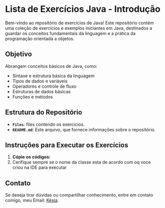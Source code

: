 # Lista de Exercícios Java - Introdução

Bem-vindo ao repositório de exercícios de Java! Este repositório contém uma coleção de exercícios e exemplos iniciantes em Java, destinados a guardar os conceitos fundamentais da linguagem e a prática da programação orientada a objetos.

## Objetivo

 Abrangem conceitos básicos de Java, como:

- Sintaxe e estrutura básica da linguagem
- Tipos de dados e variáveis
- Operadores e controle de fluxo
- Estruturas de dados básicas
- Funções e métodos

## Estrutura do Repositório

- **`Files`**: files contendo os exercícios.
- **`README.md`**: Este arquivo, que fornece informações sobre o repositório.

## Instruções para Executar os Exercícios

1. **Cópie os códigos:**
2. Cerifique sempre se o nome da classe esta de acordo com oq voce criou na IDE para executar

## Contato

Se deseja tirar dúvidas ou compartilhar conhecimento, entre em contato comigo, meu Email: [Késia](kesiasilvab6@gmail.com).

